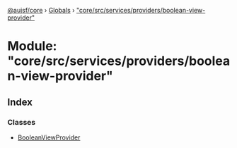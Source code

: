 [@aujsf/core](../README.md) › [Globals](../globals.md) › ["core/src/services/providers/boolean-view-provider"](_core_src_services_providers_boolean_view_provider_.md)

# Module: "core/src/services/providers/boolean-view-provider"

## Index

### Classes

* [BooleanViewProvider](../classes/_core_src_services_providers_boolean_view_provider_.booleanviewprovider.md)
